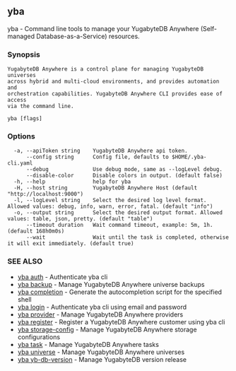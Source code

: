 ## yba

yba - Command line tools to manage your YugabyteDB Anywhere (Self-managed Database-as-a-Service) resources.

### Synopsis


	YugabyteDB Anywhere is a control plane for managing YugabyteDB universes
	across hybrid and multi-cloud environments, and provides automation and
	orchestration capabilities. YugabyteDB Anywhere CLI provides ease of access
	via the command line.

```
yba [flags]
```

### Options

```
  -a, --apiToken string    YugabyteDB Anywhere api token.
      --config string      Config file, defaults to $HOME/.yba-cli.yaml
      --debug              Use debug mode, same as --logLevel debug.
      --disable-color      Disable colors in output. (default false)
  -h, --help               help for yba
  -H, --host string        YugabyteDB Anywhere Host (default "http://localhost:9000")
  -l, --logLevel string    Select the desired log level format. Allowed values: debug, info, warn, error, fatal. (default "info")
  -o, --output string      Select the desired output format. Allowed values: table, json, pretty. (default "table")
      --timeout duration   Wait command timeout, example: 5m, 1h. (default 168h0m0s)
      --wait               Wait until the task is completed, otherwise it will exit immediately. (default true)
```

### SEE ALSO

* [yba auth](yba_auth.md)	 - Authenticate yba cli
* [yba backup](yba_backup.md)	 - Manage YugabyteDB Anywhere universe backups
* [yba completion](yba_completion.md)	 - Generate the autocompletion script for the specified shell
* [yba login](yba_login.md)	 - Authenticate yba cli using email and password
* [yba provider](yba_provider.md)	 - Manage YugabyteDB Anywhere providers
* [yba register](yba_register.md)	 - Register a YugabyteDB Anywhere customer using yba cli
* [yba storage-config](yba_storage-config.md)	 - Manage YugabyteDB Anywhere storage configurations
* [yba task](yba_task.md)	 - Manage YugabyteDB Anywhere tasks
* [yba universe](yba_universe.md)	 - Manage YugabyteDB Anywhere universes
* [yba yb-db-version](yba_yb-db-version.md)	 - Manage YugabyteDB version release

